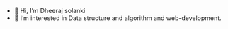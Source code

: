 - 👋 Hi, I’m Dheeraj solanki
- 👀 I’m interested in Data structure and algorithm and web-development.
